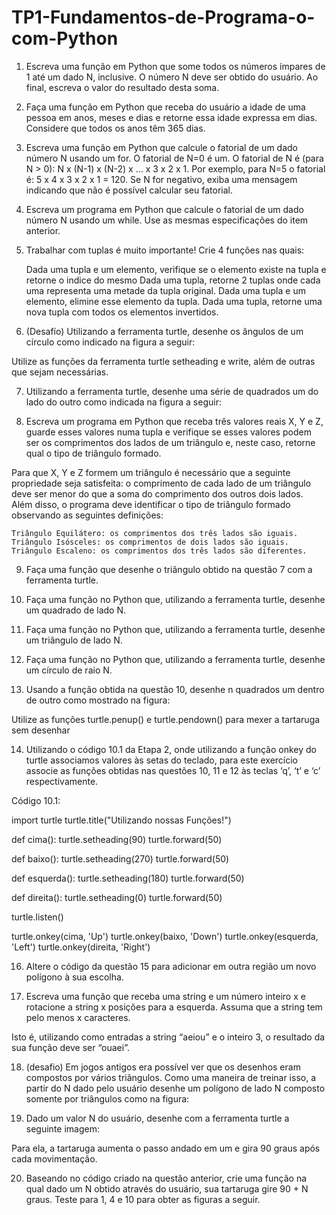 # TP1-Fundamentos-de-Programa-o-com-Python

1. Escreva uma função em Python que some todos os números ímpares de 1 até um dado N, inclusive. O número N deve ser obtido do usuário. Ao final, escreva o valor do resultado desta soma.

2. Faça uma função em Python que receba do usuário a idade de uma pessoa em anos, meses e dias e retorne essa idade expressa em dias. Considere que todos os anos têm 365 dias.

3. Escreva uma função em Python que calcule o fatorial de um dado número N usando um for. O fatorial de N=0 é um. O fatorial de N é (para N > 0): N x (N-1) x (N-2) x … x 3 x 2 x 1. Por exemplo, para N=5 o fatorial é: 5 x 4 x 3 x 2 x 1 = 120. Se N for negativo, exiba uma mensagem indicando que não é possível calcular seu fatorial.

4. Escreva um programa em Python que calcule o fatorial de um dado número N usando um while. Use as mesmas especificações do item anterior.

5. Trabalhar com tuplas é muito importante! Crie 4 funções nas quais:

    Dada uma tupla e um elemento, verifique se o elemento existe na tupla e retorne o indice do mesmo
    Dada uma tupla, retorne 2 tuplas onde cada uma representa uma metade da tupla original.
    Dada uma tupla e um elemento, elimine esse elemento da tupla.
    Dada uma tupla, retorne uma nova tupla com todos os elementos invertidos.

6. (Desafío) Utilizando a ferramenta turtle, desenhe os ângulos de um círculo como indicado na figura a seguir:

Utilize as funções da ferramenta turtle setheading e write, além de outras que sejam necessárias.

7. Utilizando a ferramenta turtle, desenhe uma série de quadrados um do lado do outro como indicada na figura a seguir:

8. Escreva um programa em Python que receba três valores reais X, Y e Z, guarde esses valores numa tupla e verifique se esses valores podem ser os comprimentos dos lados de um triângulo e, neste caso, retorne qual o tipo de triângulo formado.

Para que X, Y e Z formem um triângulo é necessário que a seguinte propriedade seja satisfeita: o comprimento de cada lado de um triângulo deve ser menor do que a soma do comprimento dos outros dois lados. Além disso, o programa deve identificar o tipo de triângulo formado observando as seguintes definições:

    Triângulo Equilátero: os comprimentos dos três lados são iguais.
    Triângulo Isósceles: os comprimentos de dois lados são iguais.
    Triângulo Escaleno: os comprimentos dos três lados são diferentes.

 9. Faça uma função que desenhe o triângulo obtido na questão 7 com a ferramenta turtle.

10. Faça uma função no Python que, utilizando a ferramenta turtle, desenhe um quadrado de lado N.

11. Faça uma função no Python que, utilizando a ferramenta turtle, desenhe um triângulo de lado N.

12. Faça uma função no Python que, utilizando a ferramenta turtle, desenhe um círculo de raio N.

13. Usando a função obtida na questão 10, desenhe n quadrados um dentro de outro como mostrado na figura:

Utilize as funções turtle.penup() e turtle.pendown() para mexer a tartaruga sem desenhar

14. Utilizando o código 10.1 da Etapa 2, onde utilizando a função onkey do turtle associamos valores às setas do teclado, para este exercício associe as funções obtidas nas questões 10, 11 e 12 às teclas ‘q’, ‘t’ e ‘c’ respectivamente.

Código 10.1:


  import turtle
  turtle.title("Utilizando nossas Funções!")

  def cima():
      turtle.setheading(90)
      turtle.forward(50)

  def baixo():
      turtle.setheading(270)
      turtle.forward(50)

  def esquerda():
      turtle.setheading(180)
      turtle.forward(50)

  def direita():
      turtle.setheading(0)
      turtle.forward(50)


  turtle.listen()

  turtle.onkey(cima, 'Up')
  turtle.onkey(baixo, 'Down')
  turtle.onkey(esquerda, 'Left')
  turtle.onkey(direita, 'Right')
 

 16. Altere o código da questão 15 para adicionar em outra região um novo polígono à sua escolha.

 17. Escreva uma função que receba uma string e um número inteiro x e rotacione a string x posições para a esquerda. Assuma que a string tem pelo menos x caracteres.

Isto é, utilizando como entradas a string “aeiou” e o inteiro 3, o resultado da sua função deve ser “ouaei”.

18. (desafio) Em jogos antigos era possível ver que os desenhos eram compostos por vários triângulos. Como uma maneira de treinar isso, a partir do N dado pelo usuário desenhe um polígono de lado N composto somente por triângulos como na figura:

19. Dado um valor N do usuário, desenhe com a ferramenta turtle a seguinte imagem:

Para ela, a tartaruga aumenta o passo andado em um e gira 90 graus após cada movimentação.

20. Baseando no código criado na questão anterior, crie uma função na qual dado um N obtido através do usuário, sua tartaruga gire 90 + N graus. Teste para 1, 4 e 10 para obter as figuras a seguir.
